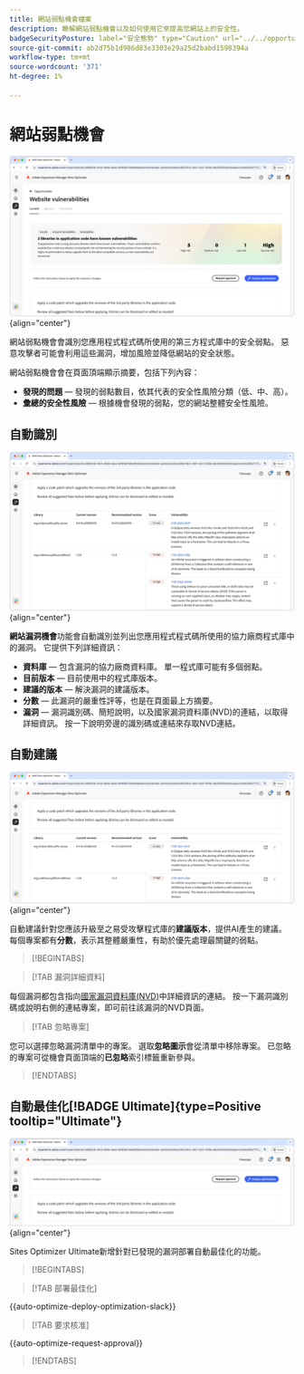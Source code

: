 ```yaml
---
title: 網站弱點機會檔案
description: 瞭解網站弱點機會以及如何使用它來提高您網站上的安全性。
badgeSecurityPosture: label="安全態勢" type="Caution" url="../../opportunity-types/security-posture.md" tooltip="安全態勢"
source-git-commit: ab2d75b1d986d83e3303e29a25d2babd1598394a
workflow-type: tm+mt
source-wordcount: '371'
ht-degree: 1%

---
```



# 網站弱點機會

![網站漏洞機會](./assets/website-vulnerabilities/hero.png){align="center"}

網站弱點機會會識別您應用程式程式碼所使用的第三方程式庫中的安全弱點。 惡意攻擊者可能會利用這些漏洞，增加風險並降低網站的安全狀態。

網站弱點機會會在頁面頂端顯示摘要，包括下列內容：

* **發現的問題** — 發現的弱點數目，依其代表的安全性風險分類（低、中、高）。
* **彙總的安全性風險** — 根據機會發現的弱點，您的網站整體安全性風險。

## 自動識別

![自動識別網站漏洞](./assets/website-vulnerabilities/auto-identify.png){align="center"}

**網站漏洞機會**&#x200B;功能會自動識別並列出您應用程式程式碼所使用的協力廠商程式庫中的漏洞。 它提供下列詳細資訊：

* **資料庫** — 包含漏洞的協力廠商資料庫。 單一程式庫可能有多個弱點。
* **目前版本** — 目前使用中的程式庫版本。
* **建議的版本** — 解決漏洞的建議版本。
* **分數** — 此漏洞的嚴重性評等，也是在頁面最上方摘要。
* **漏洞** — 漏洞識別碼、簡短說明，以及國家漏洞資料庫(NVD)的連結，以取得詳細資訊。 按一下說明旁邊的識別碼或連結來存取NVD連結。

## 自動建議

![自動建議網站漏洞](./assets/website-vulnerabilities/auto-suggest.png){align="center"}

自動建議針對您應該升級至之易受攻擊程式庫的&#x200B;**建議版本**，提供AI產生的建議。 每個專案都有&#x200B;**分數**，表示其整體嚴重性，有助於優先處理最關鍵的弱點。

>[!BEGINTABS]

>[!TAB 漏洞詳細資料]

每個漏洞都包含指向[國家漏洞資料庫(NVD)](https://nvd.nist.gov/)中詳細資訊的連結。 按一下漏洞識別碼或說明右側的連結專案，即可前往該漏洞的NVD頁面。

>[!TAB 忽略專案]

您可以選擇忽略漏洞清單中的專案。 選取&#x200B;**忽略圖示**&#x200B;會從清單中移除專案。 已忽略的專案可從機會頁面頂端的&#x200B;**已忽略**&#x200B;索引標籤重新參與。<!---right now it does not seem to be implemented, but the page description mentions this functionality-->

>[!ENDTABS]


## 自動最佳化[!BADGE Ultimate]{type=Positive tooltip="Ultimate"}

![自動最佳化網站漏洞](./assets/website-vulnerabilities/auto-optimize.png){align="center"}

Sites Optimizer Ultimate新增針對已發現的漏洞部署自動最佳化的功能。

>[!BEGINTABS]

>[!TAB 部署最佳化]

{{auto-optimize-deploy-optimization-slack}}

>[!TAB 要求核准]

{{auto-optimize-request-approval}}

>[!ENDTABS]